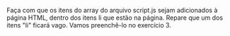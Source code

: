 Faça com que os itens do array do arquivo script.js sejam adicionados à página HTML, dentro dos itens li que estão na página. Repare que um dos itens "li" ficará vago. Vamos preenchê-lo no exercício 3.